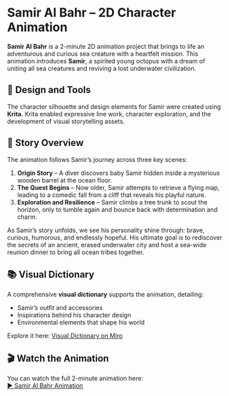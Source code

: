 # Samir Al Bahr – 2D Character Animation

**Samir Al Bahr** is a 2-minute 2D animation project that brings to life an adventurous and curious sea creature with a heartfelt mission. This animation introduces **Samir**, a spirited young octopus with a dream of uniting all sea creatures and reviving a lost underwater civilization.

## 🎨 Design and Tools

The character silhouette and design elements for Samir were created using **Krita**. Krita enabled expressive line work, character exploration, and the development of visual storytelling assets.

## 🌊 Story Overview

The animation follows Samir’s journey across three key scenes:

1. **Origin Story** – A diver discovers baby Samir hidden inside a mysterious wooden barrel at the ocean floor.  
2. **The Quest Begins** – Now older, Samir attempts to retrieve a flying map, leading to a comedic fall from a cliff that reveals his playful nature.  
3. **Exploration and Resilience** – Samir climbs a tree trunk to scout the horizon, only to tumble again and bounce back with determination and charm.

As Samir’s story unfolds, we see his personality shine through: brave, curious, humorous, and endlessly hopeful. His ultimate goal is to rediscover the secrets of an ancient, erased underwater city and host a sea-wide reunion dinner to bring all ocean tribes together.

## 📚 Visual Dictionary

A comprehensive **visual dictionary** supports the animation, detailing:

- Samir’s outfit and accessories  
- Inspirations behind his character design  
- Environmental elements that shape his world  

Explore it here: [Visual Dictionary on Miro](https://miro.com/app/board/uXjVLHxt9vc=/?share_link_id=444236562660)

## 🎬 Watch the Animation

You can watch the full 2-minute animation here:  
[▶️ Samir Al Bahr Animation](https://drive.google.com/file/d/1S0w-KoXIyypQpLRQmVc_cNqDGGbKMDiR/view?usp=drive_link)

